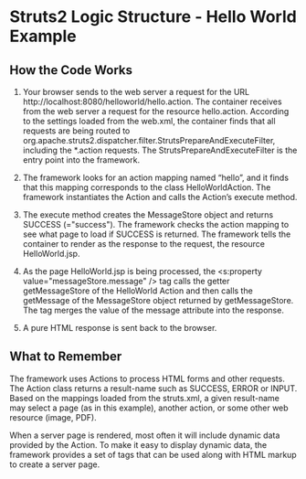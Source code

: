 # Struts2 Logic Structure - Hello World Example

## How the Code Works
1. Your browser sends to the web server a request for the URL http://localhost:8080/helloworld/hello.action. 
    The container receives from the web server a request for the resource hello.action. According to the settings 
    loaded from the web.xml, the container finds that all requests are being routed to 
    org.apache.struts2.dispatcher.filter.StrutsPrepareAndExecuteFilter, including the *.action requests. The 
    StrutsPrepareAndExecuteFilter is the entry point into the framework.

1. The framework looks for an action mapping named “hello”, and it finds that this mapping corresponds to the class 
    HelloWorldAction. The framework instantiates the Action and calls the Action’s execute method.

1. The execute method creates the MessageStore object and returns SUCCESS (="success"). The framework checks the 
    action mapping to see what page to load if SUCCESS is returned. The framework tells the container to render as 
    the response to the request, the resource HelloWorld.jsp.

1. As the page HelloWorld.jsp is being processed, the <s:property value="messageStore.message" /> tag calls the 
    getter getMessageStore of the HelloWorld Action and then calls the getMessage of the MessageStore object returned 
    by getMessageStore. The tag merges the value of the message attribute into the response.

1. A pure HTML response is sent back to the browser.

## What to Remember
The framework uses Actions to process HTML forms and other requests. The Action class returns a result-name such as SUCCESS, ERROR or INPUT. Based on the mappings loaded from the struts.xml, a given result-name may select a page (as in this example), another action, or some other web resource (image, PDF).

When a server page is rendered, most often it will include dynamic data provided by the Action. To make it easy to display dynamic data, the framework provides a set of tags that can be used along with HTML markup to create a server page.
